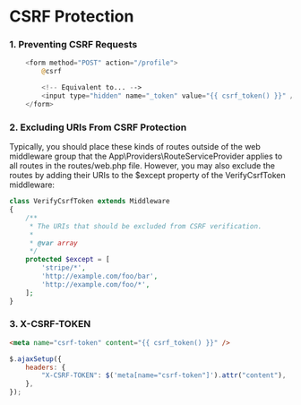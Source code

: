 # CSRF Protection

### 1. Preventing CSRF Requests

```php
    <form method="POST" action="/profile">
        @csrf

        <!-- Equivalent to... -->
        <input type="hidden" name="_token" value="{{ csrf_token() }}" />
    </form>
```

### 2. Excluding URIs From CSRF Protection

Typically, you should place these kinds of routes outside of the web middleware group that
the App\Providers\RouteServiceProvider applies to all routes in the routes/web.php file.
However, you may also exclude the routes by adding their URIs to the $except property of
the VerifyCsrfToken middleware:

```php
class VerifyCsrfToken extends Middleware
{
    /**
     * The URIs that should be excluded from CSRF verification.
     *
     * @var array
     */
    protected $except = [
        'stripe/*',
        'http://example.com/foo/bar',
        'http://example.com/foo/*',
    ];
}
```

### 3. X-CSRF-TOKEN

```html
<meta name="csrf-token" content="{{ csrf_token() }}" />
```

```js
$.ajaxSetup({
    headers: {
        "X-CSRF-TOKEN": $('meta[name="csrf-token"]').attr("content"),
    },
});
```
